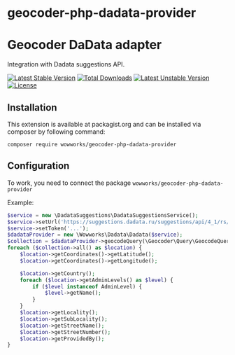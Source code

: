 # geocoder-php-dadata-provider

Geocoder DaData adapter
=================

Integration with Dadata suggestions API.

[![Latest Stable Version](https://poser.pugx.org/wowworks/geocoder-php-dadata-provider/v/stable)](https://packagist.org/packages/wowworks/geocoder-php-dadata-provider)
[![Total Downloads](https://poser.pugx.org/wowworks/geocoder-php-dadata-provider/downloads)](https://packagist.org/packages/wowworks/geocoder-php-dadata-provider)
[![Latest Unstable Version](https://poser.pugx.org/wowworks/geocoder-php-dadata-provider/v/unstable)](https://packagist.org/packages/wowworks/geocoder-php-dadata-provider)
[![License](https://poser.pugx.org/wowworks/geocoder-php-dadata-provider/license)](https://packagist.org/packages/wowworks/geocoder-php-dadata-provider)

Installation
-------------

This extension is available at packagist.org and can be installed via composer by following command:

`composer require wowworks/geocoder-php-dadata-provider`

Configuration
---------
To work, you need to connect the package `wowworks/geocoder-php-dadata-provider`

Example:

```php
$service = new \DadataSuggestions\DadataSuggestionsService();
$service->setUrl('https://suggestions.dadata.ru/suggestions/api/4_1/rs/suggest/');
$service->setToken('...');
$dadataProvider = new \Wowworks\Dadata\Dadata($service);
$collection = $dadataProvider->geocodeQuery(\Geocoder\Query\GeocodeQuery::create('г Москва, улица Академика Королева, дом 15, корп. 2'));
foreach ($collection->all() as $location) {
    $location->getCoordinates()->getLatitude();
    $location->getCoordinates()->getLongitude();

    $location->getCountry();
    foreach ($location->getAdminLevels() as $level) {
        if ($level instanceof AdminLevel) {
            $level->getName();
        }
    }
    $location->getLocality();
    $location->getSubLocality();
    $location->getStreetName();
    $location->getStreetNumber();
    $location->getProvidedBy();
}

```

